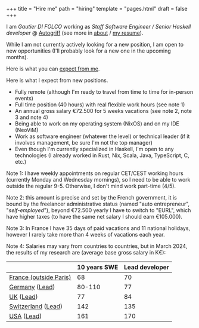 +++
title = "Hire me"
path = "hiring"
template = "pages.html"
draft = false
+++

I am *Gautier DI FOLCO* working as *Staff Software Engineer / Senior Haskell developer*
@ [Autogriff](https://github.com/Autogriff) (see more in [about](@/pages/about.md) /
[my resume](/DIFOLCOGautierCurriculumVitaeEnTech.pdf)).

While I am not currently actively looking for a new position, I am open to new
opportunities (I'll probably look for a new one in the upcoming months).

Here is what you can [expect from me](@/2024-01-21_readme.md).

Here is what I expect from new positions.

* Fully remote (although I'm ready to travel from time to time for in-person events)
* Full time position (40 hours) with real flexible work hours (see note 1)
* An annual gross salary €72.500 for 5 weeks vacations (see note 2, note 3 and note 4)
* Being able to work on my operating system (NixOS) and on my IDE (NeoViM)
* Work as software engineer (whatever the level) or technical leader (if it involves management, be sure I'm not the top manager)
* Even though I'm currently specialized in Haskell, I'm open to any technologies (I already worked in Rust, Nix, Scala, Java, TypeScript, C, etc.)

Note 1: I have weekly appointments on regular CET/CEST working hours
(currently Monday and Wednesday mornings),
so I need to be able to work outside the regular 9-5.
Otherwise, I don't mind work part-time (4/5).

Note 2: this amount is precise and set by the French government, it is bound by
the freelancer administrative status (named "auto entrepreneur", "*self-employed*"),
beyond €72.500 yearly I have to switch to "EURL", which have higher taxes
(to have the same net salary I should earn €105.000).

Note 3: In France I have 35 days of paid vacations and 11 national holidays,
however I rarely take more than 4 weeks of vacations each year.

Note 4: Salaries may vary from countries to countries, but in March 2024,
the results of my research are (average base gross salary in K€):

|                                                                                                                                                                                                     | 10 years SWE | Lead developer |
|-----------------------------------------------------------------------------------------------------------------------------------------------------------------------------------------------------|--------------|----------------|
| [France (outside Paris)](https://datarecrutement.fr/actualites/metiers/le-salaire-du-full-stack-engineer/)                                                                                          | 68           | 70             |
| [Germany](https://www.levels.fyi/t/software-engineer/levels/senior/locations/germany) ([Lead](https://www.payscale.com/research/DE/Job=Lead_Software_Engineer/Salary))                              | 80-110       | 77             |
| [UK](https://www.glassdoor.com/Salaries/london-software-engineer-salary-SRCH_IL.0,6_IM1035_KO7,24.htm) ([Lead](https://www.glassdoor.co.uk/Salaries/lead-software-engineer-salary-SRCH_KO0,22.htm)) | 77           | 84             |
| [Switzerland](https://www.levels.fyi/t/software-engineer/locations/switzerland) ([Lead](https://www.glassdoor.com/Salaries/zurich-lead-software-engineer-salary-SRCH_IL.0,6_IM1144_KO7,29.htm))     | 142          | 135            |
| [USA](https://www.levels.fyi/t/software-engineer) ([Lead](https://www.glassdoor.com/Salaries/lead-software-engineer-salary-SRCH_KO0,22.htm))                                                        | 161          | 170            |
